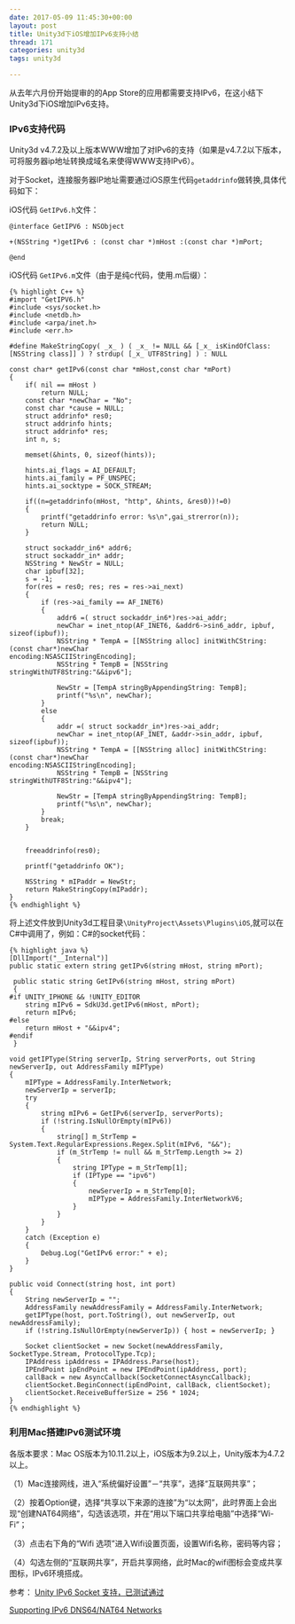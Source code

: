 ```yaml
---
date: 2017-05-09 11:45:30+00:00
layout: post
title: Unity3d下iOS增加IPv6支持小结
thread: 171
categories: unity3d 
tags: unity3d

---
```


从去年六月份开始提审的的App Store的应用都需要支持IPv6，在这小结下Unity3d下iOS增加IPv6支持。

### IPv6支持代码 ###

Unity3d v4.7.2及以上版本WWW增加了对IPv6的支持（如果是v4.7.2以下版本，可将服务器ip地址转换成域名来使得WWW支持IPv6）。

对于Socket，连接服务器IP地址需要通过iOS原生代码`getaddrinfo`做转换,具体代码如下：

iOS代码 `GetIPv6.h`文件：

	@interface GetIPV6 : NSObject
	
	+(NSString *)getIPv6 : (const char *)mHost :(const char *)mPort;
	
	@end


iOS代码 `GetIPv6.m`文件（由于是纯c代码，使用.m后缀）：

	{% highlight C++ %}
	#import "GetIPV6.h"
	#include <sys/socket.h>
	#include <netdb.h>
	#include <arpa/inet.h>
	#include <err.h>
	
	#define MakeStringCopy( _x_ ) ( _x_ != NULL && [_x_ isKindOfClass:[NSString class]] ) ? strdup( [_x_ UTF8String] ) : NULL
	
	const char* getIPv6(const char *mHost,const char *mPort)
	{
		if( nil == mHost )
			return NULL;
		const char *newChar = "No";
		const char *cause = NULL;
		struct addrinfo* res0;
		struct addrinfo hints;
		struct addrinfo* res;
		int n, s;
		
		memset(&hints, 0, sizeof(hints));
		
		hints.ai_flags = AI_DEFAULT;
		hints.ai_family = PF_UNSPEC;
		hints.ai_socktype = SOCK_STREAM;
		
		if((n=getaddrinfo(mHost, "http", &hints, &res0))!=0)
		{
			printf("getaddrinfo error: %s\n",gai_strerror(n));
			return NULL;
		}
		
		struct sockaddr_in6* addr6;
		struct sockaddr_in* addr;
		NSString * NewStr = NULL;
		char ipbuf[32];
		s = -1;
		for(res = res0; res; res = res->ai_next)
		{
			if (res->ai_family == AF_INET6)
			{
				addr6 =( struct sockaddr_in6*)res->ai_addr;
				newChar = inet_ntop(AF_INET6, &addr6->sin6_addr, ipbuf, sizeof(ipbuf));
				NSString * TempA = [[NSString alloc] initWithCString:(const char*)newChar 
	encoding:NSASCIIStringEncoding];
				NSString * TempB = [NSString stringWithUTF8String:"&&ipv6"];
				
				NewStr = [TempA stringByAppendingString: TempB];
				printf("%s\n", newChar);
			}
			else
			{
				addr =( struct sockaddr_in*)res->ai_addr;
				newChar = inet_ntop(AF_INET, &addr->sin_addr, ipbuf, sizeof(ipbuf));
				NSString * TempA = [[NSString alloc] initWithCString:(const char*)newChar 
	encoding:NSASCIIStringEncoding];
				NSString * TempB = [NSString stringWithUTF8String:"&&ipv4"];
				
				NewStr = [TempA stringByAppendingString: TempB];			
				printf("%s\n", newChar);
			}
			break;
		}
		
		
		freeaddrinfo(res0);
		
		printf("getaddrinfo OK");
		
		NSString * mIPaddr = NewStr;
		return MakeStringCopy(mIPaddr);
	}
	{% endhighlight %}


将上述文件放到Unity3d工程目录`\UnityProject\Assets\Plugins\iOS`,就可以在C#中调用了，例如：C#的socket代码：
	
	{% highlight java %}
	[DllImport("__Internal")]
	public static extern string getIPv6(string mHost, string mPort);
	
	 public static string GetIPv6(string mHost, string mPort)
     {
	#if UNITY_IPHONE && !UNITY_EDITOR
		string mIPv6 = SdkU3d.getIPv6(mHost, mPort);
		return mIPv6;
	#else
        return mHost + "&&ipv4";
	#endif
     }

    void getIPType(String serverIp, String serverPorts, out String newServerIp, out AddressFamily mIPType)
    {
        mIPType = AddressFamily.InterNetwork;
        newServerIp = serverIp;
        try
        {
            string mIPv6 = GetIPv6(serverIp, serverPorts);
            if (!string.IsNullOrEmpty(mIPv6))
            {
                string[] m_StrTemp = System.Text.RegularExpressions.Regex.Split(mIPv6, "&&");
                if (m_StrTemp != null && m_StrTemp.Length >= 2)
                {
                    string IPType = m_StrTemp[1];
                    if (IPType == "ipv6")
                    {
                        newServerIp = m_StrTemp[0];
                        mIPType = AddressFamily.InterNetworkV6;
                    }
                }
            }
        }
        catch (Exception e)
        {
            Debug.Log("GetIPv6 error:" + e);
        }
    }

	public void Connect(string host, int port)
	{
	    String newServerIp = "";
	    AddressFamily newAddressFamily = AddressFamily.InterNetwork;
	    getIPType(host, port.ToString(), out newServerIp, out newAddressFamily);
	    if (!string.IsNullOrEmpty(newServerIp)) { host = newServerIp; }
	
	    Socket clientSocket = new Socket(newAddressFamily, SocketType.Stream, ProtocolType.Tcp);
	    IPAddress ipAddress = IPAddress.Parse(host);
	    IPEndPoint ipEndPoint = new IPEndPoint(ipAddress, port);
	    callBack = new AsyncCallback(SocketConnectAsyncCallback);
	    clientSocket.BeginConnect(ipEndPoint, callBack, clientSocket);
	    clientSocket.ReceiveBufferSize = 256 * 1024;
	}
	{% endhighlight %}


### 利用Mac搭建IPv6测试环境 ###

各版本要求：Mac OS版本为10.11.2以上，iOS版本为9.2以上，Unity版本为4.7.2以上。

（1）Mac连接网线，进入“系统偏好设置”－“共享”，选择“互联网共享”；

（2）按着Option键，选择“共享以下来源的连接”为“以太网”，此时界面上会出现“创建NAT64网络”，勾选该选项，并在“用以下端口共享给电脑”中选择“Wi-Fi”；

（3）点击右下角的“Wifi 选项”进入Wifi设置页面，设置Wifi名称，密码等内容；

（4）勾选左侧的“互联网共享”，开启共享网络，此时Mac的wifi图标会变成共享图标，IPv6环境搭成。





参考： [Unity IPv6 Socket 支持，已测试通过](http://www.codeinsect.net/2016/05/26/unity-ipv6-socket-%E6%94%AF%E6%8C%81%EF%BC%8C%E5%B7%B2%E6%B5%8B%E8%AF%95%E9%80%9A%E8%BF%87/)

[Supporting IPv6 DNS64/NAT64 Networks](https://developer.apple.com/library/content/documentation/NetworkingInternetWeb/Conceptual/NetworkingOverview/UnderstandingandPreparingfortheIPv6Transition/UnderstandingandPreparingfortheIPv6Transition.html#//apple_ref/doc/uid/TP40010220-CH213-SW1)